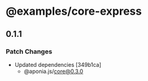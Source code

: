 # @examples/core-express

## 0.1.1

### Patch Changes

- Updated dependencies [349b1ca]
  - @aponia.js/core@0.3.0
